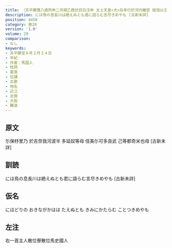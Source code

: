 ```yaml
---
title: （天平勝寶八歳丙申二月朔乙酉廿四日戊申 太上天皇<大>后幸行於河内離宮 經信以壬子傳幸於難波宮也 三月七日於河内國伎人郷馬國人之家宴歌三首）
description: にほ鳥の息長川は絶えぬとも君に語らむ言尽きめやも [古新未詳]
position: 4458
category: 巻20
version: '1.0'
volume: 20
comparison:
- なし
keywords:
- 天平勝宝８年２月２４日
- 年紀
- 作者：馬国人
- 枕詞
- 宴席
- 伝誦
- 古歌
- 地名
- 近江
- 志賀
- 大阪
- 難波
---
```


## 原文

尓保杼里乃 於吉奈我河波半 多延奴等母 伎美尓可多良武 己等都奇米也母 [古新未詳]

## 訓読

にほ鳥の息長川は絶えぬとも君に語らむ言尽きめやも [古新未詳]

## 仮名

にほどりの おきながかはは たえぬとも きみにかたらむ ことつきめやも

## 左注

右一首主人散位寮散位馬史國人
